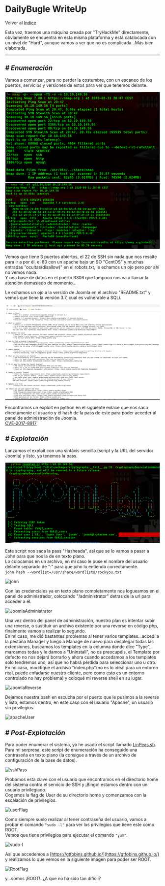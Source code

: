 # DailyBugle WriteUp
Volver al [Indice](../README.md)

Esta vez, traemos una máquina creada por "TryHackMe" directamente, obviamente se encuentra en esta misma plataforma y está catalocada con un nivel de "Hard", aunque vamos a ver que no es complicada...Más bien elaborada.

----------------------------------------------------------------------------------------------------------------------------------------------------------------------
## *# Enumeración*
Vamos a comenzar, para no perder la costumbre, con un escaneo de los puertos, servicios y versiones de estos para ver que tenemos delante.

![nmap1](../images/dailyBugle/nmap1.png)
![nmap2](../images/dailyBugle/nmap2.png)

Vemos que tiene 3 puertos abiertos, el 22 de SSH sin nada que nos resalte para ir a por él, el 80 con un apache bajo un SO "CentOS" y muchas entradas "ocultas(disallow)" en el robots.txt, le echamos un ojo pero por ahí no vemos nada.  
Y una base de datos en el puerto 3306 que tampoco nos va a llamar la atención demasiado de momento...

Le echamos un ojo a la versión de Joomla en el archivo "README.txt" y vemos que tiene la versión 3.7, cual es vulnerable a SQLi.

![JoomlaVersion](../images/dailyBugle/joomlaVersion.png)

Encontramos un exploit en python en el siguiente enlace que nos saca directamente el usuario y el hash de la pass de este para poder acceder al panel de administración de Joomla.  
[CVE-2017-8917](https://github.com/stefanlucas/Exploit-Joomla)


## *# Explotación*
Lanzamos el exploit con una sintáxis sencilla (script y la URL del servidor Joomla) y listo, ya tenemos la pass.

![ExploitSQLi](../images/dailyBugle/exploit1.png)

Este script nos saca la pass "Hasheada", así que se lo vamos a pasar a John para que nos la de en texto plano.  
Lo colocamos en un archivo, en mi caso le puse el nombre del usuario delante separado de ":" para que john lo entienda correctamente.  
```john hash --wordlist=/usr/share/wordlists/rockyou.txt```

![john](../images/dailyBugle/john.png)

Con las credenciales ya en texto plano completamente nos logueamos en el panel de administrador, colocando "/administrator" detras de la url para acceder a él.

![JoomlaAdministrator](../images/dailyBugle/joomlaAdmin.png)

Una vez dentro del panel de administración, nuestro plan es intentar subir una reverse, o sustituir un archivo existente por una reverse en código php, finalmente vamos a realizar lo segundo.  
En mi caso, me dió bastantes problemas al tener varios templates...accedí a la pestaña Manager y luego a Manage de nuevo para desplegar todas las extensiones, buscamos los templates en la columna donde dice "Type", marcamos todas y le damos a "Uninstall", no os preocupéis, el Template por defecto no nos dejará borrarlo y ahora cuando accedamos a los templates solo tendremos uno, así que no habrá pérdida para seleccionar uno u otro.  
En mi caso, modifiqué el archivo "index.php"(no es lo ideal para un entorno real, puede enfadarse nuestro cliente, pero como esto es un entorno controlado no hay problema) y coloqué mi reverse shell en su lugar.

![JoomlaReverse](../images/dailyBugle/reverse.png)

Dejamos nuestra bash en escucha por el puerto que le pusimos a la reverse y listo, estamos dentro, en este caso con el usuario "Apache", un usuario sin privilegios.

![apacheUser](../images/dailyBugle/apacheUser.png)


## *# Post-Explotación*
Para poder enumerar el sistema, yo he usado el script llamado [LinPeas.sh](https://github.com/carlospolop/privilege-escalation-awesome-scripts-suite/tree/master/linPEAS).  
Para mi sorpresa, este script de enumeración ha conseguido una contraseña en texto plano (la consigue a través de un archivo de configuración de la base de datos).

![sshPass](../images/dailyBugle/sshPass.png)

Probamos esta clave con el usuario que encontramos en el directorio home del sistema contra el servicio de SSH y ¡Bingo! estamos dentro con un usuario privilegiado.  
Cogemos la flag de User de su directorio home y comenzamos con la escalación de privilegios.

![userFlag](../images/dailyBugle/userFlag.png)

Como siempre suelo realizar al tener contraseña del usuario, vamos a probar el comando ```"sudo -l"``` para ver los privilegios que tiene este como ROOT.  
Vemos que tiene privilegios para ejecutar el comando ```"yum"```. 

![sudo-l](../images/dailyBugle/sudo-l.png)

Así que accedemos a [https://gtfobins.github.io/](https://gtfobins.github.io/) y realizamos lo que vemos en la siguiente imagen para poder ser ROOT.

![RootFlag](../images/dailyBugle/rootFlag.png)

y...somos ¡ROOT!. ¿A que no ha sido tan dificil? 
